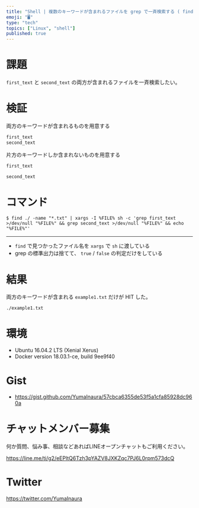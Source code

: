 ```yaml
---
title: "Shell | 複数のキーワードが含まれるファイルを grep で一斉検索する ( find + xargs + grep )"
emoji: "🖥"
type: "tech"
topics: ["Linux", "shell"]
published: true
---
```


# 課題

`first_text` と `second_text` の両方が含まれるファイルを一斉検索したい。

# 検証

両方のキーワードが含まれるものを用意する

```example1.txt
first_text
second_text
```

片方のキーワードしか含まれないものを用意する


```example2.txt
first_text
```

```example3.txt
second_text
```

# コマンド

```
$ find ./ -name "*.txt" | xargs -I %FILE% sh -c 'grep first_text >/dev/null "%FILE%" && grep second_text >/dev/null "%FILE%" && echo "%FILE%"'
```

---

- `find` で見つかったファイル名を `xargs` で `sh` に渡している
- grep の標準出力は捨てて、 `true` / `false` の判定だけをしている

# 結果

両方のキーワードが含まれる `example1.txt` だけが HIT した。

```
./example1.txt
```

# 環境

- Ubuntu 16.04.2 LTS (Xenial Xerus)
- Docker version 18.03.1-ce, build 9ee9f40

# Gist

- https://gist.github.com/YumaInaura/57cbca6355de53f5a1cfa85928dc960a








<!-- Update From Qiita API -->

# チャットメンバー募集


何か質問、悩み事、相談などあればLINEオープンチャットもご利用ください。

https://line.me/ti/g2/eEPltQ6Tzh3pYAZV8JXKZqc7PJ6L0rpm573dcQ





# Twitter


https://twitter.com/YumaInaura


<!-- Update From Qiita API -->


